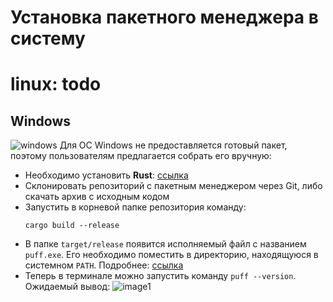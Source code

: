 # Установка пакетного менеджера в систему
# linux: todo

## Windows
![windows](windows.png)
Для ОС Windows не предоставляется готовый пакет, поэтому пользователям предлагается собрать его вручную:
- Необходимо установить **Rust**: [ссылка](https://www.rust-lang.org/tools/install)
- Склонировать репозиторий с пакетным менеджером через Git, либо скачать архив с исходным кодом
- Запустить в корневой папке репозитория команду:
  ```shell
  cargo build --release
	```
- В папке `target/release` появится исполняемый файл с названием `puff.exe`. Его необходимо поместить в директорию, находящуюся в системном `PATH`. Подробнее: [ссылка](https://learn.microsoft.com/ru-ru/previous-versions/office/developer/sharepoint-2010/ee537574(v=office.14))
- Теперь в терминале можно запустить команду `puff --version`. Ожидаемый вывод:
![image1](img1.png)